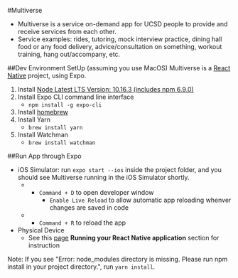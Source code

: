 #Multiverse
* Multiverse is a service on-demand app for UCSD people to provide and receive services from each other.
* Service examples: rides, tutoring, mock interview practice, dining hall food or any food delivery, advice/consultation on something, workout training, hang out/accompany, etc.

##Dev Environment SetUp (assuming you use MacOS)
Multiverse is a [React Native](https://facebook.github.io/react-native/docs/getting-started) project, using Expo.

1. Install [Node Latest LTS Version: 10.16.3 (includes npm 6.9.0)](https://nodejs.org/en/download/)
2. Install Expo CLI command line interface
   - `npm install -g expo-cli`
3. Install [homebrew](https://brew.sh/)
4. Install Yarn
   - `brew install yarn`
5. Install Watchman
   - `brew install watchman`

##Run App through Expo
* iOS Simulator: run `expo start --ios` inside the project folder,
and you should see Multiverse running in the iOS Simulator shortly.
  - * `Command + D` to open developer window
       - `Enable Live Reload` to allow automatic app reloading whenver changes are saved in code
  - * `Command + R` to reload the app
* Physical Device
   - See this [page](https://facebook.github.io/react-native/docs/getting-started) **Running your React Native application** section for instruction

Note: If you see "Error: node_modules directory is missing. Please run npm install in your project directory.", run `yarn install`.
